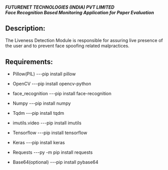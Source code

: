 <h5>FUTURENET TECHNOLOGIES (INDIA) PVT LIMITED<br>Face Recognition Based Monitoring Application for Paper Evaluation</h5>

## Description:

The Liveness Detection Module is responsible for assuring live presence of the user and to prevent face spoofing related malpractices.

## Requirements:

 * Pillow(PIL)
    ---pip install pillow
 
* OpenCV
 ---pip install opencv-python
 
 * face_recognition
 ---pip install face-recognition
 
 * Numpy
 ---pip install numpy
 
 * Tqdm
 ---pip install tqdm
 
 * imutils.video
 ---pip install imutils
 
* Tensorflow
 ---pip install tensorflow
 
 * Keras
 ---pip install keras
 
 * Requests
 ---py -m pip install requests
 
* Base64(optional)
 ---pip install pybase64
 
